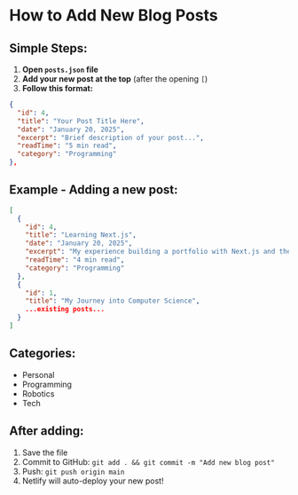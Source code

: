 # How to Add New Blog Posts

## Simple Steps:

1. **Open `posts.json` file**
2. **Add your new post at the top** (after the opening `[`)
3. **Follow this format:**

```json
{
  "id": 4,
  "title": "Your Post Title Here",
  "date": "January 20, 2025",
  "excerpt": "Brief description of your post...",
  "readTime": "5 min read",
  "category": "Programming"
},
```

## Example - Adding a new post:

```json
[
  {
    "id": 4,
    "title": "Learning Next.js",
    "date": "January 20, 2025",
    "excerpt": "My experience building a portfolio with Next.js and the lessons learned.",
    "readTime": "4 min read",
    "category": "Programming"
  },
  {
    "id": 1,
    "title": "My Journey into Computer Science",
    ...existing posts...
  }
]
```

## Categories:
- Personal
- Programming  
- Robotics
- Tech

## After adding:
1. Save the file
2. Commit to GitHub: `git add . && git commit -m "Add new blog post"`
3. Push: `git push origin main`
4. Netlify will auto-deploy your new post!
